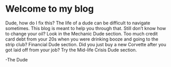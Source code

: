 # Welcome to my blog

Dude, how do I fix this? The life of a dude can be difficult to navigate sometimes. This blog is meant to help you through that.  Still don’t know how to change your oil? Look in the Mechanic Dude section. Too much credit card debt from your 20s when you were drinking booze and going to the strip club? Financial Dude section. Did you just buy a new Corvette after you got laid off from your job? Try the Mid-life Crisis Dude section.

-The Dude

